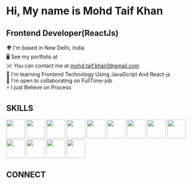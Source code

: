
# Hi, My name is Mohd Taif Khan  

## Frontend Developer(ReactJs)

🌍  I'm based in New Delhi, India  
🖥️  See my portfolio at  
✉️  You can contact me at mohd.taif.khan1@gmail.com  
🧠  I'm learning Frontend Technology Using JavaScript And React-js  
🤝  I'm open to collaborating on FullTime-job  
⚡  I just Believe on Process  

## SKILLS
<div>
  <img src="https://externlabs.com/blogs/wp-content/uploads/2021/10/what-is-react-1024x724.png" width="50" height="50"/>  
  <img src="https://encrypted-tbn0.gstatic.com/images?q=tbn:ANd9GcRahlSejzDGSgwThwRuvVZyYCQZ2NuzPFo8Pw&s" width="50" height="50"/>  
  <img src="https://encrypted-tbn0.gstatic.com/images?q=tbn:ANd9GcSfkMYb955fj7IRiw-8g6gmn5GoZzKni1Kv8g&s" width="50" height="50"/>  
  <img src="https://miro.medium.com/v2/resize:fit:500/1*tOI6UC5EaS2fPItCesI-AQ.png" width="50" height="50"/>  
  <img src="https://avatars.githubusercontent.com/u/18133?s=280&v=4" width="50" height="50"/>  
  <img src="https://encrypted-tbn0.gstatic.com/images?q=tbn:ANd9GcSbqj9Ii13d6hx5a9kyLnC5A8A96LDSaSZv_w&s" width="50" height="50"/>  
  <img src="https://encrypted-tbn0.gstatic.com/images?q=tbn:ANd9GcSIFiPWJcOeAPqj7PVWkedswcs2DpFPN5ek4g&s" width="50" height="50"/>  
  <img src="https://visual-regresion-testing.firebaseapp.com/parceljs.c11a4bd0.png" width="50" height="50"/>
  <img src="https://miro.medium.com/v2/resize:fit:600/1*N8qmsSNp1KaFneI1-FB3fw.png" width="50" height="50"/>
  <img src="https://strapi.dhiwise.com/uploads/react_testing_libraries_and_tools_of_2022_4_0497c85e98.png" width="50" height="50"/>
  <img src="https://iconape.com/wp-content/files/ez/353342/png/javascript-logo.png" width="50" height="50"/>  
  <img src="https://upload.wikimedia.org/wikipedia/commons/thumb/4/4f/Microsoft_Office_2013-2019_logo_and_wordmark.svg/2560px-Microsoft_Office_2013-2019_logo_and_wordmark.svg.png" width="50" height="50"/>
  <img src="https://upload.wikimedia.org/wikipedia/commons/d/de/HTML5_oval_logo.png" width="50" height="50"/>
</div>

## CONNECT




